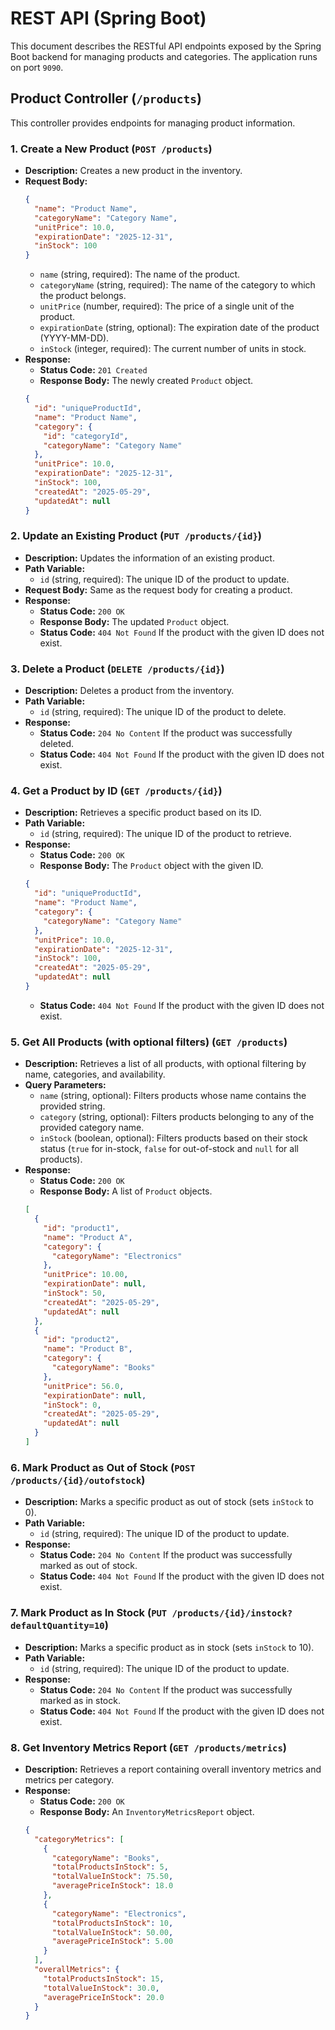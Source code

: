 # REST API (Spring Boot)

This document describes the RESTful API endpoints exposed by the Spring Boot backend for managing products and categories. The application runs on port `9090`.

## Product Controller (`/products`)

This controller provides endpoints for managing product information.

### 1. Create a New Product (`POST /products`)

* **Description:** Creates a new product in the inventory.
* **Request Body:**
    ```json
    {
      "name": "Product Name",
      "categoryName": "Category Name",
      "unitPrice": 10.0,
      "expirationDate": "2025-12-31",
      "inStock": 100
    }
    ```
    * `name` (string, required): The name of the product.
    * `categoryName` (string, required): The name of the category to which the product belongs.
    * `unitPrice` (number, required): The price of a single unit of the product.
    * `expirationDate` (string, optional): The expiration date of the product (YYYY-MM-DD).
    * `inStock` (integer, required): The current number of units in stock.
* **Response:**
    * **Status Code:** `201 Created`
    * **Response Body:** The newly created `Product` object.
    ```json
    {
      "id": "uniqueProductId",
      "name": "Product Name",
      "category": {
        "id": "categoryId",
        "categoryName": "Category Name"
      },
      "unitPrice": 10.0,
      "expirationDate": "2025-12-31",
      "inStock": 100,
      "createdAt": "2025-05-29",
      "updatedAt": null
    }
    ```

### 2. Update an Existing Product (`PUT /products/{id}`)

* **Description:** Updates the information of an existing product.
* **Path Variable:**
    * `id` (string, required): The unique ID of the product to update.
* **Request Body:** Same as the request body for creating a product.
* **Response:**
    * **Status Code:** `200 OK`
    * **Response Body:** The updated `Product` object.
    * **Status Code:** `404 Not Found` If the product with the given ID does not exist.

### 3. Delete a Product (`DELETE /products/{id}`)

* **Description:** Deletes a product from the inventory.
* **Path Variable:**
    * `id` (string, required): The unique ID of the product to delete.
* **Response:**
    * **Status Code:** `204 No Content` If the product was successfully deleted.
    * **Status Code:** `404 Not Found` If the product with the given ID does not exist.

### 4. Get a Product by ID (`GET /products/{id}`)

* **Description:** Retrieves a specific product based on its ID.
* **Path Variable:**
    * `id` (string, required): The unique ID of the product to retrieve.
* **Response:**
    * **Status Code:** `200 OK`
    * **Response Body:** The `Product` object with the given ID.
    ```json
    {
      "id": "uniqueProductId",
      "name": "Product Name",
      "category": {
        "categoryName": "Category Name"
      },
      "unitPrice": 10.0,
      "expirationDate": "2025-12-31",
      "inStock": 100,
      "createdAt": "2025-05-29",
      "updatedAt": null
    }
    ```
    * **Status Code:** `404 Not Found` If the product with the given ID does not exist.

### 5. Get All Products (with optional filters) (`GET /products`)

* **Description:** Retrieves a list of all products, with optional filtering by name, categories, and availability.
* **Query Parameters:**
    * `name` (string, optional): Filters products whose name contains the provided string.
    * `category` (string, optional): Filters products belonging to any of the provided category name.
    * `inStock` (boolean, optional): Filters products based on their stock status (`true` for in-stock, `false` for out-of-stock and `null` for all products).
* **Response:**
    * **Status Code:** `200 OK`
    * **Response Body:** A list of `Product` objects.
    ```json
    [
      {
        "id": "product1",
        "name": "Product A",
        "category": {
          "categoryName": "Electronics"
        },
        "unitPrice": 10.00,
        "expirationDate": null,
        "inStock": 50,
        "createdAt": "2025-05-29",
        "updatedAt": null
      },
      {
        "id": "product2",
        "name": "Product B",
        "category": {
          "categoryName": "Books"
        },
        "unitPrice": 56.0,
        "expirationDate": null,
        "inStock": 0,
        "createdAt": "2025-05-29",
        "updatedAt": null
      }
    ]
    ```

### 6. Mark Product as Out of Stock (`POST /products/{id}/outofstock`)

* **Description:** Marks a specific product as out of stock (sets `inStock` to 0).
* **Path Variable:**
    * `id` (string, required): The unique ID of the product to update.
* **Response:**
    * **Status Code:** `204 No Content` If the product was successfully marked as out of stock.
    * **Status Code:** `404 Not Found` If the product with the given ID does not exist.

### 7. Mark Product as In Stock (`PUT /products/{id}/instock?defaultQuantity=10`)

* **Description:** Marks a specific product as in stock (sets `inStock` to 10).
* **Path Variable:**
    * `id` (string, required): The unique ID of the product to update.
* **Response:**
    * **Status Code:** `204 No Content` If the product was successfully marked as in stock.
    * **Status Code:** `404 Not Found` If the product with the given ID does not exist.

### 8. Get Inventory Metrics Report (`GET /products/metrics`)

* **Description:** Retrieves a report containing overall inventory metrics and metrics per category.
* **Response:**
    * **Status Code:** `200 OK`
    * **Response Body:** An `InventoryMetricsReport` object.
    ```json
    {
      "categoryMetrics": [
        {
          "categoryName": "Books",
          "totalProductsInStock": 5,
          "totalValueInStock": 75.50,
          "averagePriceInStock": 18.0
        },
        {
          "categoryName": "Electronics",
          "totalProductsInStock": 10,
          "totalValueInStock": 50.00,
          "averagePriceInStock": 5.00
        }
      ],
      "overallMetrics": {
        "totalProductsInStock": 15,
        "totalValueInStock": 30.0,
        "averagePriceInStock": 20.0
      }
    }
    ```

